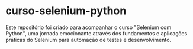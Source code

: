 # curso-selenium-python
Este repositório foi criado para acompanhar o curso "Selenium com Python", uma jornada emocionante através dos fundamentos e aplicações práticas do Selenium para automação de testes e desenvolvimento.
